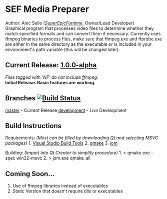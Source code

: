 # SEF Media Preparer
Author: Alec Selle ([*SuperEpicFuntime*](https://superepicfuntime.com), Owner/Lead Developer)<br/>
Graphical program that processes video files to determine whether they match specified formats and can convert them if necessary. Currently uses ffmpeg binaries to process files, make sure that ffmpeg.exe and ffprobe.exe are either in the same directory as the executable or is included in your environment's path variable (this will be changed later).


## Current Release: [1.0.0-alpha](https://github.com/alecselle/sefmediapreparer/releases)
*Files tagged with 'NF' do not include ffmpeg.*<br/>
**Initial Release. Basic features are working.**

## Branches [![Build Status](http://dev.alecselle.com:8080/job/SEF%20Media%20Preparer/job/SEF%20Media%20Preparer%20(Development)/badge/icon)](http://dev.alecselle.com:8080/job/SEF%20Media%20Preparer/job/SEF%20Media%20Preparer%20(Development)/)
[master](https://github.com/alecselle/sefmediapreparer/tree/master) - Current Release
[development](https://github.com/alecselle/sefmediapreparer/tree/development) - *Live* Development

## Build Instructions
Requirements: *(Most can be filled by downloading [Qt](https://www.qt.io/download) and selecting MSVC packages)*
    1. [Visual Studio Build Tools](http://landinghub.visualstudio.com/visual-cpp-build-tools)
	2. [qmake](https://www.qt.io/download)
	3. [jom](https://wiki.qt.io/Jom)

Building: *(Import into Qt Creator to simplify procedure)*
    1. > qmake.exe <Source Directory> -spec win32-msvc
	2. > jom.exe qmake_all

## Coming Soon...
1. Use of ffmpeg libraries instead of executables
2. Static Version that doesn't require dlls or executables
